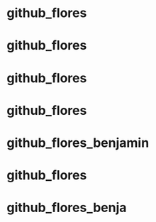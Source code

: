# github_flores
# github_flores
# github_flores
# github_flores
# github_flores_benjamin
# github_flores
# github_flores_benja
